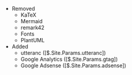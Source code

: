 - Removed
  - KaTeX
  - Mermaid
  - remark42
  - Fonts
  - PlantUML
- Added
  - utteranc (\[$.Site.Params.utteranc\])
  - Google Analytics (\[$.Site.Params.gtag\])
  - Google Adsense (\[$.Site.Params.adsense\])
